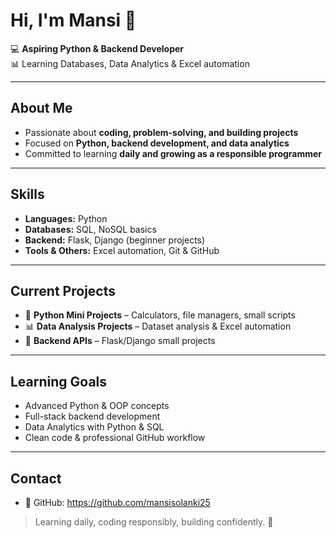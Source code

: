 # Hi, I'm Mansi 👋

💻 **Aspiring Python & Backend Developer**  
📊 Learning Databases, Data Analytics & Excel automation  

---

## About Me
- Passionate about **coding, problem-solving, and building projects**  
- Focused on **Python, backend development, and data analytics**  
- Committed to learning **daily and growing as a responsible programmer**  

---

## Skills
- **Languages:** Python  
- **Databases:** SQL, NoSQL basics  
- **Backend:** Flask, Django (beginner projects)  
- **Tools & Others:** Excel automation, Git & GitHub  

---

## Current Projects
- 🐍 **Python Mini Projects** – Calculators, file managers, small scripts  
- 📊 **Data Analysis Projects** – Dataset analysis & Excel automation  
- 🔧 **Backend APIs** – Flask/Django small projects  

---

## Learning Goals
- Advanced Python & OOP concepts  
- Full-stack backend development  
- Data Analytics with Python & SQL  
- Clean code & professional GitHub workflow  

---

## Contact
- 🔗 GitHub: https://github.com/mansisolanki25

> Learning daily, coding responsibly, building confidently. 🚀

